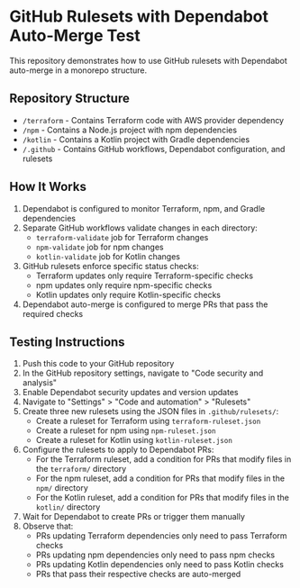 # GitHub Rulesets with Dependabot Auto-Merge Test

This repository demonstrates how to use GitHub rulesets with Dependabot auto-merge in a monorepo structure.

## Repository Structure

- `/terraform` - Contains Terraform code with AWS provider dependency
- `/npm` - Contains a Node.js project with npm dependencies
- `/kotlin` - Contains a Kotlin project with Gradle dependencies
- `/.github` - Contains GitHub workflows, Dependabot configuration, and rulesets

## How It Works

1. Dependabot is configured to monitor Terraform, npm, and Gradle dependencies
2. Separate GitHub workflows validate changes in each directory:
   - `terraform-validate` job for Terraform changes
   - `npm-validate` job for npm changes
   - `kotlin-validate` job for Kotlin changes
3. GitHub rulesets enforce specific status checks:
   - Terraform updates only require Terraform-specific checks
   - npm updates only require npm-specific checks
   - Kotlin updates only require Kotlin-specific checks
4. Dependabot auto-merge is configured to merge PRs that pass the required checks

## Testing Instructions

1. Push this code to your GitHub repository
2. In the GitHub repository settings, navigate to "Code security and analysis"
3. Enable Dependabot security updates and version updates
4. Navigate to "Settings" > "Code and automation" > "Rulesets"
5. Create three new rulesets using the JSON files in `.github/rulesets/`:
   - Create a ruleset for Terraform using `terraform-ruleset.json`
   - Create a ruleset for npm using `npm-ruleset.json`
   - Create a ruleset for Kotlin using `kotlin-ruleset.json`
6. Configure the rulesets to apply to Dependabot PRs:
   - For the Terraform ruleset, add a condition for PRs that modify files in the `terraform/` directory
   - For the npm ruleset, add a condition for PRs that modify files in the `npm/` directory
   - For the Kotlin ruleset, add a condition for PRs that modify files in the `kotlin/` directory
7. Wait for Dependabot to create PRs or trigger them manually
8. Observe that:
   - PRs updating Terraform dependencies only need to pass Terraform checks
   - PRs updating npm dependencies only need to pass npm checks
   - PRs updating Kotlin dependencies only need to pass Kotlin checks
   - PRs that pass their respective checks are auto-merged